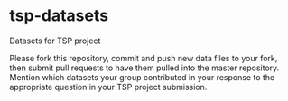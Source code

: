 # tsp-datasets
Datasets for TSP project

Please fork this repository, commit and push new data files to your
fork, then submit pull requests to have them pulled into the master
repository.  Mention which datasets your group contributed in your
response to the appropriate question in your TSP project submission.
